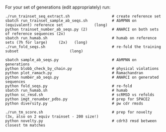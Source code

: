 For your set of generations (edit appropriately) run:

    ./run_trainset_seq_extract.sh                   # create reference set                                      
    sbatch run_trainset_sample_ab_seqs.sh           # AbMPNN on (equivalent) reference set              (long)    
    python trainset_number_ab_seqs.py (2)           # ANARCI on both sets of reference sequences (2x)               
    sbatch run_humab.sh                             # humab on reference sets (7h for large)     (2x)   (long)
    ./run_fold_seqs.sh                              # re-fold the training subset                       (long)
    
    sbatch sample_ab_seqs.py                        # AbMPNN on generations                                     
    python blobb_check_by_chain.py                  # physical violations                                       
    python plot_ramach.py                           # Ramachandran                                              
    python number_ab_seqs.py                        # ANARCI on generated sequences                             
    python fold_seqs.py                             # re-fold                                                   
    sbatch run_humab.sh                             # humab     
    python sc_rmsd.sh                               # scRMSD vs refolds
    python imgt_renumber_pdbs.py                    # prep for SPACE2
    python diversity.py                             # pw cdr rmsds
    
    ./run_tm_score.sh                               # prep for novelty (3x, also on 2 equiv trainset - 200 size!)
    python novelty.py                               # cdrh3 rmsd between closest tm matches 

